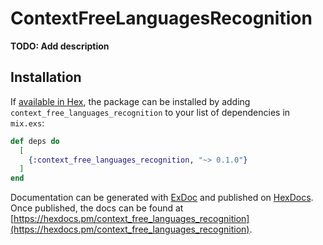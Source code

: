 # ContextFreeLanguagesRecognition

**TODO: Add description**

## Installation

If [available in Hex](https://hex.pm/docs/publish), the package can be installed
by adding `context_free_languages_recognition` to your list of dependencies in `mix.exs`:

```elixir
def deps do
  [
    {:context_free_languages_recognition, "~> 0.1.0"}
  ]
end
```

Documentation can be generated with [ExDoc](https://github.com/elixir-lang/ex_doc)
and published on [HexDocs](https://hexdocs.pm). Once published, the docs can
be found at [https://hexdocs.pm/context_free_languages_recognition](https://hexdocs.pm/context_free_languages_recognition).

